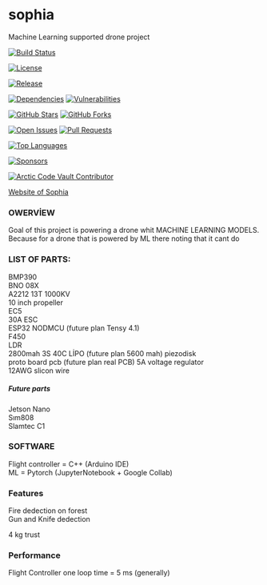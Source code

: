 # sophia  
Machine Learning supported drone project  


<!-- Build / CI Status -->
[![Build Status](https://img.shields.io/github/actions/workflow/status/USERNAME/REPO/main.yml)](https://github.com/USERNAME/REPO/actions)

<!-- License -->
[![License](https://img.shields.io/github/license/USERNAME/REPO)](https://github.com/USERNAME/REPO/blob/main/LICENSE)

<!-- Latest Release / Version -->
[![Release](https://img.shields.io/github/v/release/USERNAME/REPO)](https://github.com/USERNAME/REPO/releases)

<!-- Dependencies / Vulnerabilities -->
[![Dependencies](https://img.shields.io/librariesio/github/USERNAME/REPO)](https://libraries.io/github/USERNAME/REPO)
[![Vulnerabilities](https://img.shields.io/snyk/vulnerabilities/github/USERNAME/REPO)](https://snyk.io/test/github/USERNAME/REPO)

<!-- Stars / Forks -->
[![GitHub Stars](https://img.shields.io/github/stars/USERNAME/REPO?style=social)](https://github.com/USERNAME/REPO/stargazers)
[![GitHub Forks](https://img.shields.io/github/forks/USERNAME/REPO?style=social)](https://github.com/USERNAME/REPO/network/members)

<!-- Issues / Pull Requests -->
[![Open Issues](https://img.shields.io/github/issues/USERNAME/REPO)](https://github.com/USERNAME/REPO/issues)
[![Pull Requests](https://img.shields.io/github/issues-pr/USERNAME/REPO)](https://github.com/USERNAME/REPO/pulls)

<!-- Top Languages -->
[![Top Languages](https://img.shields.io/github/languages/top/USERNAME/REPO)](https://github.com/USERNAME/REPO)

<!-- GitHub Sponsors -->
[![Sponsors](https://img.shields.io/github/sponsors/USERNAME)](https://github.com/sponsors/USERNAME)

<!-- Special GitHub badges -->
[![Arctic Code Vault Contributor](https://img.shields.io/badge/Arctic%20Code%20Vault-Contributor-blue)](https://archiveprogram.github.com/)



[Website of Sophia](https://tunahanfaruk.github.io/sophia/Web_Site/index.html)


### OWERVİEW
Goal of this project is powering a drone whit MACHINE LEARNING MODELS. Because for a drone that is powered by ML there noting that it cant do  

### LIST OF PARTS:  

BMP390  
BNO 08X  
A2212 13T 1000KV  
10 inch propeller  
EC5  
30A ESC  
ESP32 NODMCU (future plan Tensy 4.1)   
F450  
LDR  
2800mah 3S 40C LİPO  (future plan 5600 mah)
piezodisk  
proto board pcb  (future plan real PCB) 
5A voltage regulator  
12AWG slicon wire  
  
##### Future  parts
Jetson Nano  
Sım808  
Slamtec C1  



### SOFTWARE  
Flight controller = C++ (Arduino IDE)  
ML = Pytorch (JupyterNotebook + Google Collab)  


### Features  
Fire dedection on forest  
Gun and Knife dedection  
  
4 kg trust  

### Performance
Flight Controller one loop time = 5 ms (generally)
